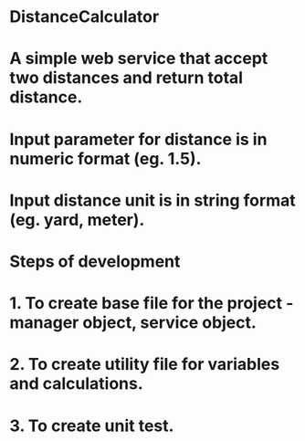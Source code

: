 # DistanceCalculator
# A simple web service that accept two distances and return total distance.
# Input parameter for distance is in numeric format (eg. 1.5).
# Input distance unit is in string format (eg. yard, meter).
# Steps of development
# 1. To create base file for the project - manager object, service object.
# 2. To create utility file for variables and calculations.
# 3. To create unit test.
